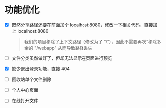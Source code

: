 # 功能优化

- [x] 既然分享路径还要在前面加个 localhost:8080，修改一下相关代码，直接加上 localhost:8080

  > 我们的项目移除了上下文路径（修改为了 “\”），因此不需要再次“移除多余的 "/webapp" 从而导致路径丢失

- [ ] 文件分类虽然做好了，但却无法显示在页面进行预览

- [x] 缺少退出登录功能，直接 404

- [ ] 回收站单个文件删除

- [ ] 个人中心页面

- [ ] 在线打开文件
